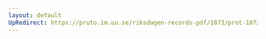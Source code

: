 ```yaml
---
layout: default
UpRedirect: https://pruto.im.uu.se/riksdagen-records-pdf/1873/prot-1873--fk--515/prot-1873--fk--515_016.pdf
---
```

